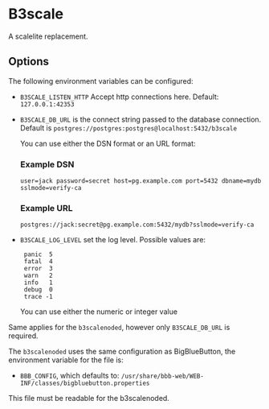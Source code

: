 # B3scale

A scalelite replacement.

## Options

The following environment variables can be configured:

 * `B3SCALE_LISTEN_HTTP` Accept http connections here.
    Default: `127.0.0.1:42353`

 * `B3SCALE_DB_URL` is the connect string passed to the
    database connection.  Default is `postgres://postgres:postgres@localhost:5432/b3scale`

    You can use either the DSN format or an URL format:

    ### Example DSN
    `user=jack password=secret host=pg.example.com port=5432 dbname=mydb sslmode=verify-ca`

    ### Example URL
    `postgres://jack:secret@pg.example.com:5432/mydb?sslmode=verify-ca`

 * `B3SCALE_LOG_LEVEL` set the log level. Possible values are:

        panic  5
        fatal  4
        error  3
        warn   2
        info   1
        debug  0
        trace -1
    
    You can use either the numeric or integer value


Same applies for the `b3scalenoded`, however only `B3SCALE_DB_URL`
is required.

The `b3scalenoded` uses the same configuration as BigBlueButton,
the environment variable for the file is:

 * `BBB_CONFIG`, which defaults to:
    `/usr/share/bbb-web/WEB-INF/classes/bigbluebutton.properties`

This file must be readable for the b3scalenoded.

